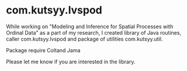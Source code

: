 # com.kutsyy.lvspod

While working on "Modeling and Inference for Spatial Processes with Ordinal Data" as a part of my research, I created library of Java routines, caller com.kutsyy.lvspod and package of utilities com.kutsyy.util.

Package require Coltand Jama

Please let me know if you are interested in the library.
